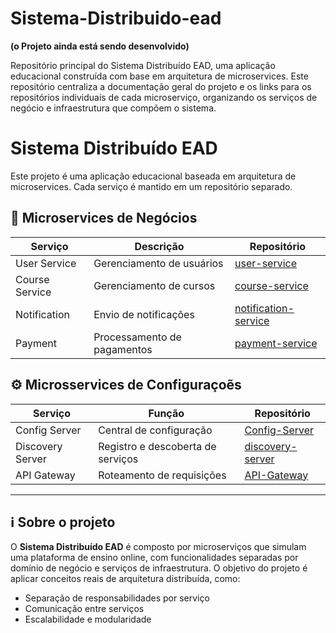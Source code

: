  # Sistema-Distribuido-ead 
**(o Projeto ainda está sendo desenvolvido)**

Repositório principal do Sistema Distribuído EAD, uma aplicação educacional construída com base em arquitetura de microservices. Este repositório centraliza a documentação geral do projeto e os links para os repositórios individuais de cada microserviço, organizando os serviços de negócio e infraestrutura que compõem o sistema.

# Sistema Distribuído EAD

Este projeto é uma aplicação educacional baseada em arquitetura de microservices. Cada serviço é mantido em um repositório separado.

## 🔧 Microservices de Negócios

| Serviço         | Descrição                            | Repositório                                              |
|----------------|----------------------------------------|----------------------------------------------------------|
| User Service    | Gerenciamento de usuários             | [user-service](https://github.com/GabrielCarvalho0812/Authuser-ead/tree/feature/novo-modelo) |
| Course Service  | Gerenciamento de cursos               | [course-service](https://github.com/GabrielCarvalho0812/Course-ead/tree/feature/novo-modelo) |
| Notification    | Envio de notificações                 | [notification-service](https://github.com/GabrielCarvalho0812/notification-ead) |
| Payment         | Processamento de pagamentos           | [payment-service](https://github.com/GabrielCarvalho0812/payment-ead) |

## ⚙️ Microsservices de Configuraçoẽs

| Serviço          | Função                             | Repositório                                                |
|------------------|------------------------------------|------------------------------------------------------------|
| Config Server     | Central de configuração            | [Config-Server ](https://github.com/GabrielCarvalho0812/Service-Registry-ead) |
| Discovery Server  | Registro e descoberta de serviços  | [discovery-server](https://github.com/GabrielCarvalho0812/Service-Registry-ead) |
| API Gateway       | Roteamento de requisições          | [API-Gateway](https://github.com/GabrielCarvalho0812/api-gateway) |

---

## ℹ️ Sobre o projeto

O **Sistema Distribuído EAD** é composto por microserviços que simulam uma plataforma de ensino online, com funcionalidades separadas por domínio de negócio e serviços de infraestrutura. O objetivo do projeto é aplicar conceitos reais de arquitetura distribuída, como:
- Separação de responsabilidades por serviço
- Comunicação entre serviços
- Escalabilidade e modularidade

